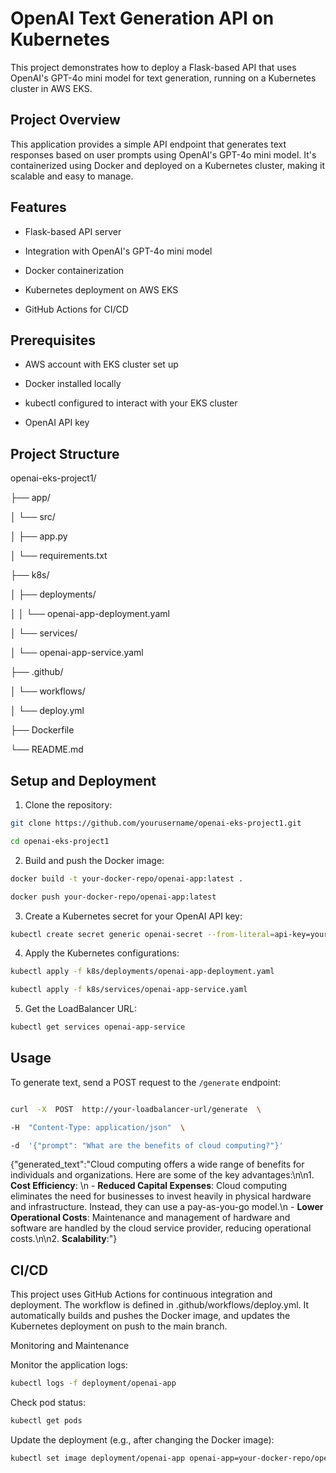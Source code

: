 
# OpenAI Text Generation API on Kubernetes

  

This project demonstrates how to deploy a Flask-based API that uses OpenAI's GPT-4o mini model for text generation, running on a Kubernetes cluster in AWS EKS.

  

## Project Overview

  

This application provides a simple API endpoint that generates text responses based on user prompts using OpenAI's GPT-4o mini model. It's containerized using Docker and deployed on a Kubernetes cluster, making it scalable and easy to manage.

  

## Features

  

- Flask-based API server

- Integration with OpenAI's GPT-4o mini model

- Docker containerization

- Kubernetes deployment on AWS EKS

- GitHub Actions for CI/CD

  

## Prerequisites

  

- AWS account with EKS cluster set up

- Docker installed locally

- kubectl configured to interact with your EKS cluster

- OpenAI API key

  

## Project Structure

  

openai-eks-project1/

├── app/

│ └── src/

│ ├── app.py

│ └── requirements.txt

├── k8s/

│ ├── deployments/

│ │ └── openai-app-deployment.yaml

│ └── services/

│ └── openai-app-service.yaml

├── .github/

│ └── workflows/

│ └── deploy.yml

├── Dockerfile

└── README.md

  
  

## Setup and Deployment

  

1. Clone the repository:

```bash
git clone https://github.com/yourusername/openai-eks-project1.git
```
```bash
cd openai-eks-project1
```
  
2. Build and push the Docker image:

  
```bash
docker build -t your-docker-repo/openai-app:latest .
```
```bash
docker push your-docker-repo/openai-app:latest
```
  
3. Create a Kubernetes secret for your OpenAI API key:

 ```bash
kubectl create secret generic openai-secret --from-literal=api-key=your_openai_api_key
```
  
4. Apply the Kubernetes configurations:
```bash
kubectl apply -f k8s/deployments/openai-app-deployment.yaml
```
```bash
kubectl apply -f k8s/services/openai-app-service.yaml
```
5. Get the LoadBalancer URL:
```bash
kubectl get services openai-app-service
```
  
## Usage

  

To generate text, send a POST request to the `/generate` endpoint:


```bash

curl  -X  POST  http://your-loadbalancer-url/generate  \

-H  "Content-Type: application/json"  \

-d  '{"prompt": "What are the benefits of cloud computing?"}'

```

{"generated_text":"Cloud computing offers a wide range of benefits for individuals and organizations. Here are some of the key advantages:\n\n1. **Cost Efficiency**: \n - **Reduced Capital Expenses**: Cloud computing eliminates the need for businesses to invest heavily in physical hardware and infrastructure. Instead, they can use a pay-as-you-go model.\n - **Lower Operational Costs**: Maintenance and management of hardware and software are handled by the cloud service provider, reducing operational costs.\n\n2. **Scalability**:"}


## CI/CD

This project uses GitHub Actions for continuous integration and deployment. The workflow is defined in .github/workflows/deploy.yml. It automatically builds and pushes the Docker image, and updates the Kubernetes deployment on push to the main branch.

Monitoring and Maintenance

Monitor the application logs:

```bash 
kubectl logs -f deployment/openai-app
```
Check pod status:

``` bash
kubectl get pods
```

Update the deployment (e.g., after changing the Docker image):
``` bash
kubectl set image deployment/openai-app openai-app=your-docker-repo/openai-app:new-tag
```